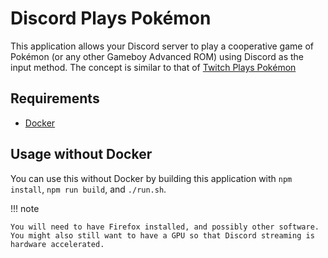 # Discord Plays Pokémon

This application allows your Discord server to play a cooperative game of Pokémon (or any other Gameboy Advanced ROM) using Discord as the input method. The concept is similar to that of [Twitch Plays Pokémon](https://en.wikipedia.org/wiki/Twitch_Plays_Pok%C3%A9mon)

## Requirements

- [Docker](https://www.docker.com/products/docker-desktop/)

## Usage without Docker

You can use this without Docker by building this application with `npm install`, `npm run build`, and `./run.sh`.

!!! note

    You will need to have Firefox installed, and possibly other software. You might also still want to have a GPU so that Discord streaming is hardware accelerated.
